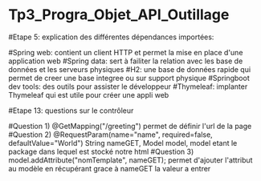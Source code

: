 # Tp3_Progra_Objet_API_Outillage

#Etape 5: explication des différentes dépendances importées:

#Spring web:
contient un client HTTP et permet la mise en place d'une application web
#Spring data:
sert à failiter la relation avec les base de données et les serveurs physiques
#H2:
une base de données rapide qui permet de creer une base integree ou sur support physique
#Springboot dev tools:
des outils pour assister le développeur
#Thymeleaf: 
implanter Thymeleaf qui est utile pour créer une appli web
 
#Etape 13: questions sur le contrôleur

#Question 1)
 @GetMapping("/greeting") permet de définir l'url de la page
#Question 2)
@RequestParam(name="name", required=false, defaultValue="World") String nameGET, Model model, model etant le package dans lequel est stocké notre html
#Question 3)
model.addAttribute("nomTemplate", nameGET); permet d'ajouter l'attribut au modèle en récupérant grace à nameGET la valeur a entrer
